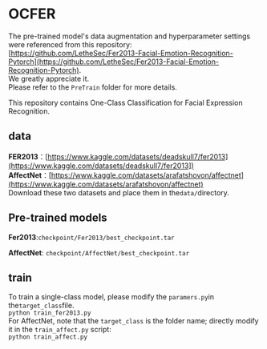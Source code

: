 # OCFER

The pre-trained model's data augmentation and hyperparameter settings were referenced from this repository: [https://github.com/LetheSec/Fer2013-Facial-Emotion-Recognition-Pytorch](https://github.com/LetheSec/Fer2013-Facial-Emotion-Recognition-Pytorch). <br>
We greatly appreciate it.<br>
Please refer to the `PreTrain` folder for more details.<br>

This repository contains One-Class Classification for Facial Expression Recognition.<br>

## data
**FER2013**：[https://www.kaggle.com/datasets/deadskull7/fer2013](https://www.kaggle.com/datasets/deadskull7/fer2013])<br>
**AffectNet**：[https://www.kaggle.com/datasets/arafatshovon/affectnet](https://www.kaggle.com/datasets/arafatshovon/affectnet)<br>
Download these two datasets and place them in the`data/`directory.<br>

## Pre-trained models
**Fer2013**:`checkpoint/Fer2013/best_checkpoint.tar`<br>

**AffectNet**: `checkpoint/AffectNet/best_checkpoint.tar`<br>
## train
To train a single-class model, please modify the `paramers.py`in the`target_class`file.<br>
```python train_fer2013.py```<br>
For AffectNet, note that the `target_class` is the folder name; directly modify it in the `train_affect.py` script:<br>
```python train_affect.py```<br>
